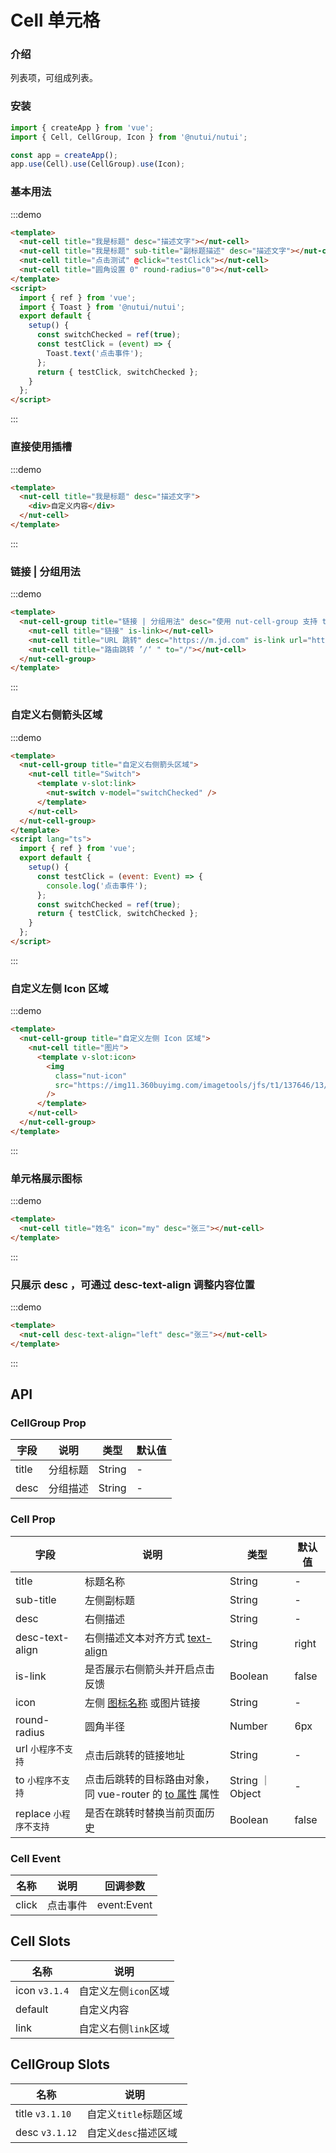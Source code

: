 # Cell 单元格

### 介绍

列表项，可组成列表。

### 安装

```javascript
import { createApp } from 'vue';
import { Cell, CellGroup, Icon } from '@nutui/nutui';

const app = createApp();
app.use(Cell).use(CellGroup).use(Icon);
```

### 基本用法

:::demo

```html
<template>
  <nut-cell title="我是标题" desc="描述文字"></nut-cell>
  <nut-cell title="我是标题" sub-title="副标题描述" desc="描述文字"></nut-cell>
  <nut-cell title="点击测试" @click="testClick"></nut-cell>
  <nut-cell title="圆角设置 0" round-radius="0"></nut-cell>
</template>
<script>
  import { ref } from 'vue';
  import { Toast } from '@nutui/nutui';
  export default {
    setup() {
      const switchChecked = ref(true);
      const testClick = (event) => {
        Toast.text('点击事件');
      };
      return { testClick, switchChecked };
    }
  };
</script>
```

:::

### 直接使用插槽

:::demo

```html
<template>
  <nut-cell title="我是标题" desc="描述文字">
    <div>自定义内容</div>
  </nut-cell>
</template>
```

:::

### 链接 | 分组用法

:::demo

```html
<template>
  <nut-cell-group title="链接 | 分组用法" desc="使用 nut-cell-group 支持 title desc slots">
    <nut-cell title="链接" is-link></nut-cell>
    <nut-cell title="URL 跳转" desc="https://m.jd.com" is-link url="https://m.jd.com"></nut-cell>
    <nut-cell title="路由跳转 ’/‘ " to="/"></nut-cell>
  </nut-cell-group>
</template>
```

:::

### 自定义右侧箭头区域

:::demo

```html
<template>
  <nut-cell-group title="自定义右侧箭头区域">
    <nut-cell title="Switch">
      <template v-slot:link>
        <nut-switch v-model="switchChecked" />
      </template>
    </nut-cell>
  </nut-cell-group>
</template>
<script lang="ts">
  import { ref } from 'vue';
  export default {
    setup() {
      const testClick = (event: Event) => {
        console.log('点击事件');
      };
      const switchChecked = ref(true);
      return { testClick, switchChecked };
    }
  };
</script>
```

:::

### 自定义左侧 Icon 区域

:::demo

```html
<template>
  <nut-cell-group title="自定义左侧 Icon 区域">
    <nut-cell title="图片">
      <template v-slot:icon>
        <img
          class="nut-icon"
          src="https://img11.360buyimg.com/imagetools/jfs/t1/137646/13/7132/1648/5f4c748bE43da8ddd/a3f06d51dcae7b60.png"
        />
      </template>
    </nut-cell>
  </nut-cell-group>
</template>
```

:::

### 单元格展示图标

:::demo

```html
<template>
  <nut-cell title="姓名" icon="my" desc="张三"></nut-cell>
</template>
```

:::

### 只展示 desc ，可通过 desc-text-align 调整内容位置

:::demo

```html
<template>
  <nut-cell desc-text-align="left" desc="张三"></nut-cell>
</template>
```

:::

## API

### CellGroup Prop

| 字段  | 说明     | 类型   | 默认值 |
| ----- | -------- | ------ | ------ |
| title | 分组标题 | String | -      |
| desc  | 分组描述 | String | -      |

### Cell Prop

| 字段                   | 说明                                                                                           | 类型             | 默认值 |
| ---------------------- | ---------------------------------------------------------------------------------------------- | ---------------- | ------ |
| title                  | 标题名称                                                                                       | String           | -      |
| sub-title              | 左侧副标题                                                                                     | String           | -      |
| desc                   | 右侧描述                                                                                       | String           | -      |
| desc-text-align        | 右侧描述文本对齐方式 [text-align](https://www.w3school.com.cn/cssref/pr_text_text-align.asp)   | String           | right  |
| is-link                | 是否展示右侧箭头并开启点击反馈                                                                 | Boolean          | false  |
| icon                   | 左侧 [图标名称](#/icon) 或图片链接                                                             | String           | -      |
| round-radius           | 圆角半径                                                                                       | Number           | 6px    |
| url `小程序不支持`     | 点击后跳转的链接地址                                                                           | String           | -      |
| to `小程序不支持`      | 点击后跳转的目标路由对象，同 vue-router 的 [to 属性](https://router.vuejs.org/zh/api/#to) 属性 | String ｜ Object | -      |
| replace `小程序不支持` | 是否在跳转时替换当前页面历史                                                                   | Boolean          | false  |

### Cell Event

| 名称  | 说明     | 回调参数    |
| ----- | -------- | ----------- |
| click | 点击事件 | event:Event |

## Cell Slots

| 名称          | 说明                 |
| ------------- | -------------------- |
| icon `v3.1.4` | 自定义左侧`icon`区域 |
| default       | 自定义内容           |
| link          | 自定义右侧`link`区域 |

## CellGroup Slots

| 名称            | 说明                  |
| --------------- | --------------------- |
| title `v3.1.10` | 自定义`title`标题区域 |
| desc `v3.1.12`  | 自定义`desc`描述区域  |
